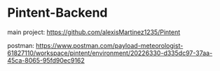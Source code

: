 # Pintent-Backend

main project: https://github.com/alexisMartinez1235/Pintent

postman: https://www.postman.com/payload-meteorologist-61827110/workspace/pintent/environment/20226330-d335dc97-37aa-45ca-8065-95fd90ec9162
